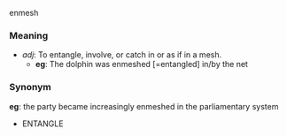 enmesh
### Meaning
+ _adj_: To entangle, involve, or catch in or as if in a mesh.
	+ __eg__: The dolphin was enmeshed [=entangled] in/by the net

### Synonym

__eg__: the party became increasingly enmeshed in the parliamentary system

+ ENTANGLE


